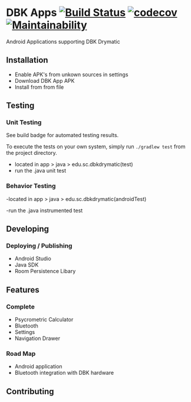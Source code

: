 # DBK Apps [![Build Status](https://travis-ci.com/SCCapstone/DBK.svg?token=nmBKzbJ5DLtZmaoDqMk1&branch=master)](https://travis-ci.com/SCCapstone/DBK) [![codecov](https://codecov.io/gh/SCCapstone/DBK/branch/master/graph/badge.svg?token=bFyjC1ZmCH)](https://codecov.io/gh/SCCapstone/DBK) [![Maintainability](https://api.codeclimate.com/v1/badges/f73b13299358e294d538/maintainability)](https://codeclimate.com/repos/5c697869d751b00285001fa4/maintainability)

Android Applications supporting DBK Drymatic

## Installation 

- Enable APK's from unkown sources in settings
- Download DBK App APK
- Install from from file

## Testing

### Unit Testing
See build badge for automated testing results.

To execute the tests on your own system, simply run `./gradlew test` from the project directory.

- located in app > java > edu.sc.dbkdrymatic(test) 
- run the .java unit test
### Behavior Testing
-located in app > java > edu.sc.dbkdrymatic(androidTest) 

-run the .java instrumented test 

## Developing

### Deploying / Publishing
- Android Studio
- Java SDK
- Room Persistence Libary


## Features


### Complete

- Psycrometric Calculator
- Bluetooth
- Settings
- Navigation Drawer

### Road Map

- Android application
- Bluetooth integration with DBK hardware

## Contributing

